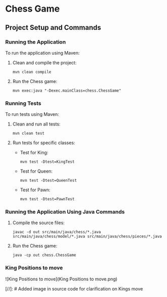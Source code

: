 
# Chess Game

## Project Setup and Commands

### Running the Application

To run the application using Maven:

1. Clean and compile the project:
   ```
   mvn clean compile
   ```

2. Run the Chess game:
   ```
   mvn exec:java "-Dexec.mainClass=chess.ChessGame"
   ```

### Running Tests

To run tests using Maven:

1. Clean and run all tests:
   ```
   mvn clean test
   ```

2. Run tests for specific classes:
    - Test for King:
      ```
      mvn test -Dtest=KingTest
      ```
    - Test for Queen:
      ```
      mvn test -Dtest=QueenTest
      ```
    - Test for Pawn:
      ```
      mvn test -Dtest=PawnTest
      ```

### Running the Application Using Java Commands

1. Compile the source files:
   ```
   javac -d out src/main/java/chess/*.java src/main/java/chess/model/*.java src/main/java/chess/pieces/*.java
   ```

2. Run the Chess game:
   ```
   java -cp out chess.ChessGame
   ```

### King Positions to move
![King Positions to move](King Positions to move.png)

[//]: # Added image in source code for clarification on Kings move 
